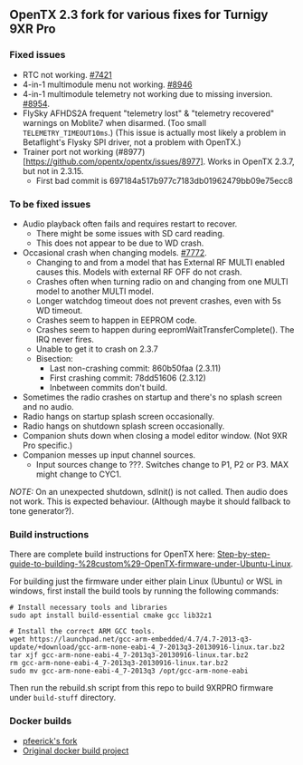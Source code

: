 ## OpenTX 2.3 fork for various fixes for Turnigy 9XR Pro

### Fixed issues

* RTC not working. [#7421](https://github.com/opentx/opentx/issues/7421)
* 4-in-1 multimodule menu not working. [#8946](https://github.com/opentx/opentx/pull/8946)
* 4-in-1 multimodule telemetry not working due to missing inversion. [#8954](https://github.com/opentx/opentx/issues/8954).
* FlySky AFHDS2A frequent "telemetry lost" & "telemetry recovered" warnings on Moblite7 when disarmed. (Too small `TELEMETRY_TIMEOUT10ms`.) (This issue is actually most likely a problem in Betaflight's Flysky SPI driver, not a problem with OpenTX.)
* Trainer port not working (#8977)[https://github.com/opentx/opentx/issues/8977]. Works in OpenTX 2.3.7, but not in 2.3.15.
  * First bad commit is 697184a517b977c7183db01962479bb09e75ecc8

### To be fixed issues

* Audio playback often fails and requires restart to recover.
  * There might be some issues with SD card reading.
  * This does not appear to be due to WD crash.
* Occasional crash when changing models. [#7772](https://github.com/opentx/opentx/issues/7772).
  * Changing to and from a model that has External RF MULTI enabled causes this. Models with external RF OFF do not crash.
  * Crashes often when turning radio on and changing from one MULTI model to another MULTI model. 
  * Longer watchdog timeout does not prevent crashes,
    even with 5s WD timeout.
  * Crashes seem to happen in EEPROM code.
  * Crashes seem to happen during eepromWaitTransferComplete(). The IRQ never fires.
  * Unable to get it to crash on 2.3.7
  * Bisection:
    * Last non-crashing commit: 860b50faa (2.3.11)
    * First crashing commit: 78dd51606 (2.3.12)
    * Inbetween commits don't build.
* Sometimes the radio crashes on startup and there's no splash screen and no audio.
* Radio hangs on startup splash screen occasionally.
* Radio hangs on shutdown splash screen occasionally.
* Companion shuts down when closing a model editor window. (Not 9XR Pro specific.)
* Companion messes up input channel sources.
  * Input sources change to ???. Switches change to P1, P2 or P3. MAX might change to CYC1.

*NOTE:* On an unexpected shutdown, sdInit() is not called. Then audio does not work. This is expected behaviour. (Although maybe it should fallback to tone generator?).

### Build instructions

There are complete build instructions for OpenTX here: [Step-by-step-guide-to-building-%28custom%29-OpenTX-firmware-under-Ubuntu-Linux](https://www.rcgroups.com/forums/showthread.php?3824801-Blog-1-Step-by-step-guide-to-building-%28custom%29-OpenTX-firmware-under-Ubuntu-Linux).

For building just the firmware under either plain Linux (Ubuntu) or WSL in windows, first install the build tools by running the following commands:
````
# Install necessary tools and libraries
sudo apt install build-essential cmake gcc lib32z1

# Install the correct ARM GCC tools. 
wget https://launchpad.net/gcc-arm-embedded/4.7/4.7-2013-q3-update/+download/gcc-arm-none-eabi-4_7-2013q3-20130916-linux.tar.bz2
tar xjf gcc-arm-none-eabi-4_7-2013q3-20130916-linux.tar.bz2
rm gcc-arm-none-eabi-4_7-2013q3-20130916-linux.tar.bz2
sudo mv gcc-arm-none-eabi-4_7-2013q3 /opt/gcc-arm-none-eabi
````

Then run the rebuild.sh script from this repo to build 9XRPRO firmware under `build-stuff` directory.

### Docker builds

* [pfeerick's fork](https://github.com/pfeerick/opentx-fw-build)
* [Original docker build project](https://github.com/vitas/opentx-docker-build)
